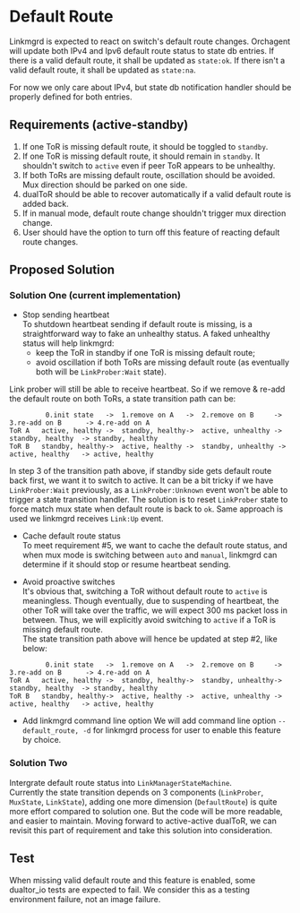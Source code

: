 # Default Route

Linkmgrd is expected to react on switch's default route changes. Orchagent will update both IPv4 and Ipv6 default route status to state db entries. If there is a valid default route, it shall be updated as `state:ok`. If there isn't a valid default route, it shall be updated as `state:na`. 

For now we only care about IPv4, but state db notification handler should be properly defined for both entries. 

## Requirements (active-standby)
1. If one ToR is missing default route, it should be toggled to `standby`.
1. If one ToR is missing default route, it should remain in `standby`. It shouldn't switch to `active` even if peer ToR appears to be unhealthy. 
1. If both ToRs are missing default route, oscillation should be avoided. Mux direction should be parked on one side. 
1. dualToR should be able to recover automatically if a valid default route is added back.
1. If in manual mode, default route change shouldn't trigger mux direction change.  
1. User should have the option to turn off this feature of reacting default route changes. 

## Proposed Solution

### Solution One (current implementation)
* Stop sending heartbeat   
To shutdown heartbeat sending if default route is missing, is a straightforward way to fake an unhealthy status. A faked unhealthy status will help linkmgrd:
    * keep the ToR in standby if one ToR is missing default route;
    * avoid oscillation if both ToRs are missing default route (as eventually both will be `LinkProber:Wait` state).   

Link prober will still be able to receive heartbeat. So if we remove & re-add the default route on both ToRs, a state transition path can be:   

```
         0.init state   ->  1.remove on A   ->  2.remove on B     -> 3.re-add on B      -> 4.re-add on A
ToR A   active, healthy ->  standby, healthy->  active, unhealthy ->  standby, healthy  -> standby, healthy
ToR B   standby, healthy->  active, healthy ->  standby, unhealthy -> active, healthy   -> active, healthy
```

In step 3 of the transition path above, if standby side gets default route back first, we want it to switch to active. It can be a bit tricky if we have `LinkProber:Wait` previously, as a `LinkProber:Unknown` event won't be able to trigger a state transition handler. The solution is to reset `LinkProber` state to force match mux state when default route is back to `ok`. Same approach is used we linkmgrd receives `Link:Up` event. 

* Cache default route status   
To meet requirement #5, we want to cache the default route status, and when mux mode is switching between `auto` and `manual`, linkmgrd can determine if it should stop or resume heartbeat sending. 

* Avoid proactive switches  
It's obvious that, switching a ToR without default route to `active` is meaningless. Though eventually, due to suspending of heartbeat, the other ToR will take over the traffic, we will expect 300 ms packet loss in between. Thus, we will explicitly avoid switching to `active` if a ToR is missing default route.   
The state transition path above will hence be updated at step #2, like below:

```
         0.init state   ->  1.remove on A   ->  2.remove on B     -> 3.re-add on B      -> 4.re-add on A
ToR A   active, healthy ->  standby, healthy->  standby, unhealthy-> standby, healthy  -> standby, healthy
ToR B   standby, healthy->  active, healthy ->  active, unhealthy -> active, healthy   -> active, healthy
```

* Add linkmgrd command line option 
We will add command line option `--default_route, -d` for linkmgrd process for user to enable this feature by choice.

### Solution Two 

Intergrate default route status into `LinkManagerStateMachine`.   
Currently the state transition depends on 3 components (`LinkProber`, `MuxState`, `LinkState`), adding one more dimension (`DefaultRoute`) is quite more effort compared to solution one. But the code will be more readable, and easier to maintain. Moving forward to active-active dualToR, we can revisit this part of requirement and take this solution into consideration. 

## Test

When missing valid default route and this feature is enabled, some dualtor_io tests are expected to fail. We consider this as a testing environment failure, not an image failure. 
